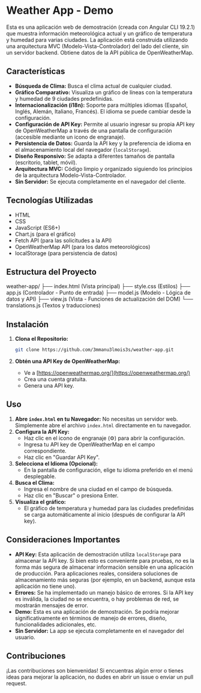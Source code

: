 # Weather App - Demo

Esta es una aplicación web de demostración (creada con Angular CLI 19.2.1) que muestra información meteorológica actual y un gráfico de temperatura y humedad para varias ciudades. La aplicación está construida utilizando una arquitectura MVC (Modelo-Vista-Controlador) del lado del cliente, sin un servidor backend. Obtiene datos de la API pública de OpenWeatherMap.

## Características

- **Búsqueda de Clima:** Busca el clima actual de cualquier ciudad.
- **Gráfico Comparativo:** Visualiza un gráfico de líneas con la temperatura y humedad de 9 ciudades predefinidas.
- **Internacionalización (i18n):** Soporte para múltiples idiomas (Español, Inglés, Alemán, Italiano, Francés). El idioma se puede cambiar desde la configuración.
- **Configuración de API Key:** Permite al usuario ingresar su propia API key de OpenWeatherMap a través de una pantalla de configuración (accesible mediante un icono de engranaje).
- **Persistencia de Datos:** Guarda la API key y la preferencia de idioma en el almacenamiento local del navegador (`localStorage`).
- **Diseño Responsivo:** Se adapta a diferentes tamaños de pantalla (escritorio, tablet, móvil).
- **Arquitectura MVC:** Código limpio y organizado siguiendo los principios de la arquitectura Modelo-Vista-Controlador.
- **Sin Servidor:** Se ejecuta completamente en el navegador del cliente.

## Tecnologías Utilizadas

- HTML
- CSS
- JavaScript (ES6+)
- Chart.js (para el gráfico)
- Fetch API (para las solicitudes a la API)
- OpenWeatherMap API (para los datos meteorológicos)
- localStorage (para persistencia de datos)

## Estructura del Proyecto

weather-app/
├── index.html (Vista principal)
├── style.css (Estilos)
├── app.js (Controlador - Punto de entrada)
├── model.js (Modelo - Lógica de datos y API)
├── view.js (Vista - Funciones de actualización del DOM)
└── translations.js (Textos y traducciones)

## Instalación

1.  **Clona el Repositorio:**

    ```bash
    git clone https://github.com/3mmanu3lmois3s/weather-app.git
    ```

2.  **Obtén una API Key de OpenWeatherMap:**

    - Ve a [https://openweathermap.org/](https://openweathermap.org/)
    - Crea una cuenta gratuita.
    - Genera una API key.

## Uso

1.  **Abre `index.html` en tu Navegador:** No necesitas un servidor web. Simplemente abre el archivo `index.html` directamente en tu navegador.
2.  **Configura la API Key:**
    - Haz clic en el icono de engranaje (⚙️) para abrir la configuración.
    - Ingresa tu API key de OpenWeatherMap en el campo correspondiente.
    - Haz clic en "Guardar API Key".
3.  **Selecciona el Idioma (Opcional):**
    - En la pantalla de configuración, elige tu idioma preferido en el menú desplegable.
4.  **Busca el Clima:**
    - Ingresa el nombre de una ciudad en el campo de búsqueda.
    - Haz clic en "Buscar" o presiona Enter.
5.  **Visualiza el gráfico:**
    - El gráfico de temperatura y humedad para las ciudades predefinidas se carga automáticamente al inicio (después de configurar la API key).

## Consideraciones Importantes

- **API Key:** Esta aplicación de demostración utiliza `localStorage` para almacenar la API key. Si bien esto es conveniente para pruebas, _no_ es la forma más segura de almacenar información sensible en una aplicación de producción. Para aplicaciones reales, considera soluciones de almacenamiento más seguras (por ejemplo, en un backend, aunque esta aplicación no tiene uno).
- **Errores:** Se ha implementado un manejo básico de errores. Si la API key es inválida, la ciudad no se encuentra, o hay problemas de red, se mostrarán mensajes de error.
- **Demo:** Esta es una aplicación de demostración. Se podría mejorar significativamente en términos de manejo de errores, diseño, funcionalidades adicionales, etc.
- **Sin Servidor:** La app se ejecuta completamente en el navegador del usuario.

## Contribuciones

¡Las contribuciones son bienvenidas! Si encuentras algún error o tienes ideas para mejorar la aplicación, no dudes en abrir un issue o enviar un pull request.
